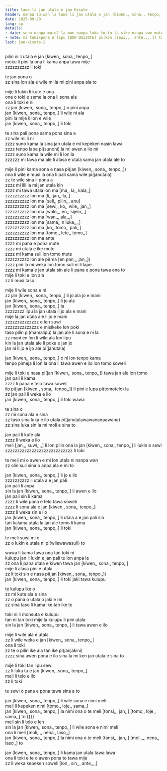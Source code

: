 ```yaml
---
title: lawa li jan utala e jan Kisote
header: nanpa tu-wan la lawa li jan utala e jan [kiwen,, sona,, tenpo,,]
date: 2025-09-20
lang: sp
details:
- date: suno nanpa mute2 la mun nanpa luka tu-tu la sike nanpa owe mute2 mute2 wan
- note: mi toki+pona e lipu [DON QUIJOTE] pi(kon [sewi,,, ante,,,,]) tan toki [en pan,,, jo,,] 
last: jan-kisote-2
---
```


pilin ni li utala e jan [kiwen,, sona,, tenpo,,]  
moku li pini la ona li kama anpa tawa mije  
zzzzzzzzzz li toki  

te jan pona o  
zz sina lon ala e wile mi la mi pini anpa ala to

mije li lukin li kute e ona  
ona o toki e seme la ona li sona ala  
ona li toki e ni  
zz jan [kiwen,, sona,, tenpo,,] o pini anpa  
jan [kiwen,, sona,, tenpo,,] li wile ni ala  
pini la mije li lon e wile  
jan [kiwen,, sona,, tenpo,,] li toki  

te sina pali pona sama pona sina a  
zz wile mi li ni  
zzzz suno kama la sina jan utala e mi kepeken nasin lawa  
zzzz tenpo lape pi(sunoni) la mi awen e ilo mi  
zzzz suno kama la wile mi li lon la  
zzzzzz mi tawa ma ale li alasa e utala sama jan utala ale to  

mije li pini kama sona e nasa pi(jan [kiwen,, sona,, tenpo,,])  
ona li wile e musi la ona li pali sama wile pi(janutala)  
zz te wile sina li pona a  
zzzz mi lili la mi jan utala kin  
zzzz mi tawa utala lon ma [ma,, la,, kala,,]  
zzzzzzzzzz lon ma [li,, jan,, la,,]  
zzzzzzzzzz lon ma [seli,, pilin,,, anu]  
zzzzzzzzzz lon ma [sewi,, ko,, wile,, jan,,]  
zzzzzzzzzz lon ma [walo,,, en,, sijelo,,,]  
zzzzzzzzzz lon ma [wan,,, ala,,,]  
zzzzzzzzzz lon ma [sama,, n luka,,,,]  
zzzzzzzzzz lon ma [ko,, tomo,, pali,,]  
zzzzzzzzzz lon ma [tomo,, lete,, tomo,,]  
zzzzzzzzzz lon ma ante  
zzzz mi pana e pona mute  
zzzz mi utala e ike mute  
zzzz mi kama suli lon tomo mute  
zzzzzzzzzz lon ale pi(ma [en pan,,, jan,,])  
zzzz pini la mi weka lon tomo suli ni li lape  
zzzz mi kama e jan utala sin ale li pana e pona tawa ona to  
mije li toki e lon ala  
zz li musi taso  

mije li wile sona e ni  
zz jan [kiwen,, sona,, tenpo,,] li jo ala jo e mani  
jan [kiwen,, sona,, tenpo,,] li jo ala  
jan [kiwen,, sona,, tenpo,,] la  
zzzzzzzz lipu la jan utala li jo ala e mani  
mije la jan utala ale li jo e mani  
zzzzzzzzzzzzzz e len suwi  
zzzzzzzzzzzzzz e misikeke lon poki  
taso pilin pi(mamalipu) la jan ale li sona e ni la  
zz mani en len li wile ala lon lipu  
kin la jan utala ale li poka e jan jo  
jan ni li jo e ijo ale pi(janutala)  

jan [kiwen,, sona,, tenpo,,] o ni lon tenpo kama  
tenpo pimeja li lon la ona li tawa awen e ilo lon tomo soweli  

mije li toki e nasa pi(jan [kiwen,, sona,, tenpo,,]) tawa jan ale lon tomo  
jan pali li kama  
zzzz li pana e telo tawa soweli  
ilo pi(jan [kiwen,, sona,, tenpo,,]) li pini e lupa pi(tomotelo) la  
zz jan pali li weka e ilo  
jan [kiwen,, sona,, tenpo,,] li toki wawa  

te sina o  
zz mi sona ala e sina  
zz taso sina luka e ilo utala pi(janutalawawananpawana)  
zz sina luka sin la mi moli e sina to  

jan pali li kute ala  
zzzz li weka e ilo  
meli [jan,,, suwi,,,,] li lon pilin ona la jan [kiwen,, sona,, tenpo,,] li lukin e sewi  
zzzzzzzzzzzzzzzzzzzzzzzzzzzz li toki  

te meli mi o awen e mi lon utala ni nanpa wan  
zz olin suli sina o anpa ala e mi to  

jan [kiwen,, sona,, tenpo,,] li jo e ilo  
zzzzzzzzzz li utala a e jan pali  
jan pali li anpa  
sin la jan [kiwen,, sona,, tenpo,,] li awen e ilo  
jan pali sin li kama  
zzzz li wile pana e telo tawa soweli  
zzzz li sona ala e jan [kiwen,, sona,, tenpo,,]  
zzzz li weka sin e ilo  
jan [kiwen,, sona,, tenpo,,] li utala a e jan pali sin  
tan kalama utala la jan ale tomo li kama  
jan [kiwen,, sona,, tenpo,,] li toki  

te meli suwi mi o  
zz o lukin e utala ni pi(wilewawasuli) to  

wawa li kama tawa ona tan toki ni  
kulupu jan li lukin e jan pali tu lon anpa la  
zz ona li pana utala e kiwen tawa jan [kiwen,, sona,, tenpo,,]  
mije li alasa pini e utala  
zz li toki sin e nasa pi(jan [kiwen,, sona,, tenpo,,])  
jan [kiwen,, sona,, tenpo,,] li toki jaki tawa kulupu  

te kulupu ike o  
zz mi kute ala e sina  
zz o pana o utala o jaki e mi  
zz sina taso li kama ike tan ike to  

toki ni li monsuta e kulupu  
tan ni tan toki mije la kulupu li pini utala  
sin la jan [kiwen,, sona,, tenpo,,] li tawa awen e ilo  

mije li wile ala e utala  
zz li wile weka e jan [kiwen,, sona,, tenpo,,]  
ona li toki  
zz te o pilin ike ala tan ike pi(janjakini)  
zzzz sina awen pona e ilo sina la mi ken jan utala e sina to  

mije li toki tan lipu sewi  
zz li luka tu e jan [kiwen,, sona,, tenpo,,]  
meli li telo e ilo  
zz li toki  

te sewi o pana e pona tawa sina a to  

jan [kiwen,, sona,, tenpo,,] li wile sona e nimi meli  
meli li kepeken nimi [tomo,, loje,, sama,,]  
jan [kiwen,, sona,, tenpo,,] la nimi ona o te meli [tonsi,,, jan,,] [tomo,, loje,, sama,,] to {{<note text="toki [en pan,,, jo,,] pi(tenpoweka) la meli mani li kepeken nimi namako te [tonsi,,, jan,,] to `(doña)`<br>sama la mije li kepeken nimi te [tonsi,,,] to `(don)`<br>musi la jan Kisote li kepeken ike e nimi ni">}}  
meli sin li telo e len  
sin la jan [kiwen,, sona,, tenpo,,] li wile sona e nimi meli  
ona li meli [moli,,,, nena,, laso,,]  
jan [kiwen,, sona,, tenpo,,] la nimi ona o te meli [tonsi,,, jan,,] [moli,,,, nena,, laso,,] to   

jan [kiwen,, sona,, tenpo,,] li kama jan utala tawa lawa  
ona li toki e te o awen pona to tawa mije  
zz li weka kepeken soweli [lon,, sin,,, ante,,,,]  